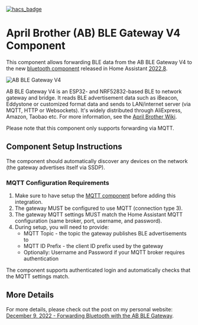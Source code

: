 [![hacs_badge](https://img.shields.io/badge/HACS-Custom-41BDF5.svg)](https://github.com/hacs/integration)
#  April Brother (AB) BLE Gateway V4 Component
This component allows forwarding BLE data from the AB BLE Gateway V4 to the new [bluetooth component](https://www.home-assistant.io/integrations/bluetooth/) released in Home Assistant [2022.8](https://www.home-assistant.io/blog/2022/08/03/release-20228/#first-class-bluetooth-support). 


![AB BLE Gateway V4](gateway41.jpg)


AB BLE Gateway V4 is an ESP32- and NRF52832-based BLE to network gateway and bridge. It reads BLE advertisement data such as iBeacon, Eddystone or customized format data and sends to LAN/internet server (via MQTT, HTTP or Websockets). It's widely distributed through AliExpress, Amazon, Taobao etc. For more information, see the [April Brother Wiki](https://wiki.aprbrother.com/en/AB_BLE_Gateway_V4.html). 

Please note that this component only supports forwarding via MQTT.


## Component Setup Instructions
The component should automatically discover any devices on the network (the gateway advertises itself via SSDP).

### MQTT Configuration Requirements
1. Make sure to have setup the [MQTT component](https://www.home-assistant.io/integrations/mqtt/) before adding this integration.
2. The gateway MUST be configured to use MQTT (connection type 3).
3. The gateway MQTT settings MUST match the Home Assistant MQTT configuration (same broker, port, username, and password).
4. During setup, you will need to provide:
   - MQTT Topic - the topic the gateway publishes BLE advertisements to
   - MQTT ID Prefix - the client ID prefix used by the gateway
   - Optionally: Username and Password if your MQTT broker requires authentication

The component supports authenticated login and automatically checks that the MQTT settings match.


## More Details
For more details, please check out the post on my personal website: [
December 9, 2022 - Forwarding Bluetooth with the AB BLE Gateway](https://christian.kuendig.info/posts/2022-12-hass-ab_ble/).